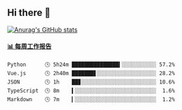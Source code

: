 ## Hi there 👋

[![Anurag's GitHub stats](https://github-readme-stats-orilights.vercel.app/api?username=orilights)](https://github.com/anuraghazra/github-readme-stats)

<!--
**OriLight152/OriLight152** is a ✨ _special_ ✨ repository because its `README.md` (this file) appears on your GitHub profile.

Here are some ideas to get you started:

- 🔭 I’m currently working on ...
- 🌱 I’m currently learning ...
- 👯 I’m looking to collaborate on ...
- 🤔 I’m looking for help with ...
- 💬 Ask me about ...
- 📫 How to reach me: ...
- 😄 Pronouns: ...
- ⚡ Fun fact: ...
-->

<!-- waka-box start -->
#### <a href="https://gist.github.com/92c8d5b388768c10efcba86e82b7c4fb" target="_blank">📊 每周工作报告</a>
```text
Python      🕓 5h24m ███████████████▍░░░░░░░░░░░ 57.2%
Vue.js      🕓 2h40m ███████▋░░░░░░░░░░░░░░░░░░░ 28.2%
JSON        🕓 1h    ██▊░░░░░░░░░░░░░░░░░░░░░░░░ 10.6%
TypeScript  🕓 8m    ▍░░░░░░░░░░░░░░░░░░░░░░░░░░  1.6%
Markdown    🕓 7m    ▎░░░░░░░░░░░░░░░░░░░░░░░░░░  1.2%
```
<!-- Powered by https://github.com/journey-ad/waka-box-go . -->
<!-- waka-box end -->
